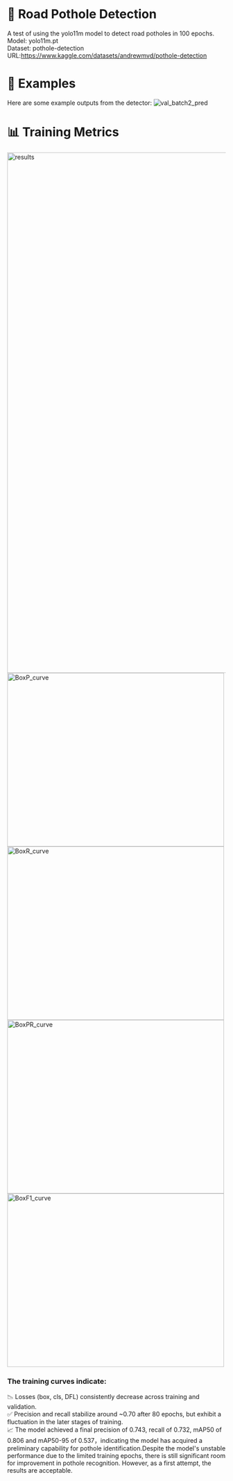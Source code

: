 # 🎯 Road Pothole Detection 
A test of using the yolo11m model to detect road potholes in 100 epochs.  
Model: yolo11m.pt  
Dataset: pothole-detection URL:https://www.kaggle.com/datasets/andrewmvd/pothole-detection
# 📸 Examples
Here are some example outputs from the detector:
![val_batch2_pred](https://github.com/user-attachments/assets/42483840-62ce-46de-9200-9dc9b15bbc9e)
# 📊 Training Metrics
<img width="2400" height="1200" alt="results" src="https://github.com/user-attachments/assets/260052f4-a4f9-426d-a943-9ede06c43d3f" />
<img width="500" height="400" alt="BoxP_curve" src="https://github.com/user-attachments/assets/ae57e095-92cf-483d-98a4-9aafb577ed46" />
<img width="500" height="400" alt="BoxR_curve" src="https://github.com/user-attachments/assets/bc8531f7-4575-436c-bfcd-c4677bc78e20" />
<img width="500" height="400" alt="BoxPR_curve" src="https://github.com/user-attachments/assets/797b73fd-17fa-4cbc-bd9c-80085d24b9cd" />
<img width="500" height="400" alt="BoxF1_curve" src="https://github.com/user-attachments/assets/b2c32869-61ea-4a5d-99bf-7cefb2b246f2" />

### The training curves indicate:

📉 Losses (box, cls, DFL) consistently decrease across training and validation.  
✅ Precision and recall stabilize around ~0.70 after 80 epochs, but exhibit a fluctuation in the later stages of training.  
📈 The model achieved a final precision of 0.743, recall of 0.732, mAP50 of 0.806 and mAP50-95 of 0.537，indicating the model has acquired a preliminary  capability for pothole identification.Despite the model's unstable performance due to the limited training epochs, there is still significant room for improvement in pothole recognition. However, as a first attempt, the results are acceptable.
